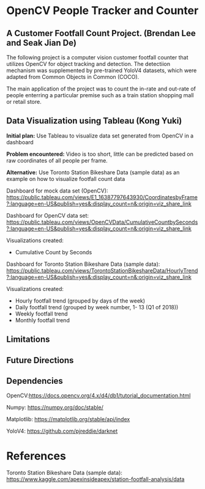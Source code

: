 # OpenCV People Tracker and Counter 
## A Customer Footfall Count Project. (Brendan Lee and Seak Jian De)
The following project is a computer vision customer footfall counter that utilizes OpenCV for object tracking and detection. 
The detectiion mechanism was supplemented by pre-trained YoloV4 datasets, which were adapted from Common Objects in Common (COCO).

The main application of the project was to count the in-rate and out-rate of people enterring a particular premise such as a train station
shopping mall or retail store.


## Data Visualization using Tableau (Kong Yuki)
**Initial plan:** Use Tableau to visualize data set generated from OpenCV in a dashboard

**Problem encountered:** Video is too short, little can be predicted based on raw coordinates of all people per frame.

**Alternative:** Use Toronto Station Bikeshare Data (sample data) as an example on how to visualize footfall count data

Dashboard for mock data set (OpenCV):
https://public.tableau.com/views/E1_16387797643930/CoordinatesbyFrame?:language=en-US&publish=yes&:display_count=n&:origin=viz_share_link

Dashboard for OpenCV data set:
https://public.tableau.com/views/OpenCVData/CumulativeCountbySeconds?:language=en-US&publish=yes&:display_count=n&:origin=viz_share_link

Visualizations created:
- Cumulative Count by Seconds

Dashboard for Toronto Station Bikeshare Data (sample data):
https://public.tableau.com/views/TorontoStationBikeshareData/HourlyTrend?:language=en-US&publish=yes&:display_count=n&:origin=viz_share_link

Visualizations created:
- Hourly footfall trend (grouped by days of the week)
- Daily footfall trend (grouped by week number, 1- 13 (Q1 of 2018))
- Weekly footfall trend
- Monthly footfall trend

## Limitations

## Future Directions

## Dependencies

OpenCV:https://docs.opencv.org/4.x/d4/db1/tutorial_documentation.html

Numpy: https://numpy.org/doc/stable/

Matplotlib: https://matplotlib.org/stable/api/index

YoloV4: https://github.com/pjreddie/darknet

# References

Toronto Station Bikeshare Data (sample data): https://www.kaggle.com/apexinsideapex/station-footfall-analysis/data
